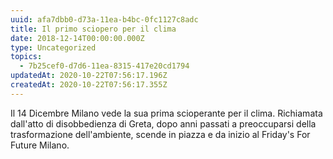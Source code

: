 ```yaml
---
uuid: afa7dbb0-d73a-11ea-b4bc-0fc1127c8adc
title: Il primo sciopero per il clima
date: 2018-12-14T00:00:00.000Z
type: Uncategorized
topics:
  - 7b25cef0-d7d6-11ea-8315-417e20cd1794
updatedAt: 2020-10-22T07:56:17.196Z
createdAt: 2020-10-22T07:56:17.355Z
---
```


Il 14 Dicembre Milano vede la sua prima scioperante per il clima.
Richiamata dall'atto di disobbedienza di Greta, dopo anni passati a preoccuparsi della trasformazione dell'ambiente, scende in piazza e da inizio al Friday's For Future Milano.
